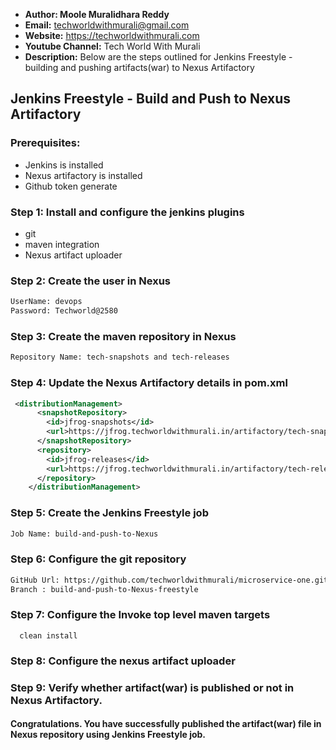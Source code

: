 + <b>Author: Moole Muralidhara Reddy</b></br>
+ <b>Email:</b> techworldwithmurali@gmail.com</br>
+ <b>Website:</b> https://techworldwithmurali.com </br>
+ <b>Youtube Channel:</b> Tech World With Murali</br>
+ <b>Description:</b> Below are the steps outlined for Jenkins Freestyle - building and pushing artifacts(war) to Nexus Artifactory</br>

## Jenkins Freestyle - Build and Push to Nexus Artifactory

### Prerequisites:
  + Jenkins is installed
  + Nexus artifactory is installed
  + Github token generate

### Step 1: Install and configure the jenkins plugins
  + git
  + maven integration
  + Nexus artifact uploader
  
### Step 2: Create the user in Nexus
```xml
UserName: devops
Password: Techworld@2580
```
### Step 3: Create the maven repository in Nexus
```xml
Repository Name: tech-snapshots and tech-releases
```
### Step 4: Update the Nexus Artifactory details in pom.xml
```xml
 <distributionManagement>
      <snapshotRepository>
        <id>jfrog-snapshots</id>
        <url>https://jfrog.techworldwithmurali.in/artifactory/tech-snapshots/</url>
      </snapshotRepository>
      <repository>
        <id>jfrog-releases</id>
        <url>https://jfrog.techworldwithmurali.in/artifactory/tech-releases/</url>
      </repository>
    </distributionManagement>
```
### Step 5: Create the Jenkins Freestyle job
```xml
Job Name: build-and-push-to-Nexus
```
### Step 6: Configure the git repository
```xml
GitHub Url: https://github.com/techworldwithmurali/microservice-one.git
Branch : build-and-push-to-Nexus-freestyle
```
### Step 7: Configure the Invoke top level maven targets
      clean install
### Step 8: Configure the nexus artifact uploader

### Step 9: Verify whether artifact(war) is published or not in Nexus Artifactory.

#### Congratulations. You have successfully published the artifact(war) file in Nexus repository using Jenkins Freestyle job.

